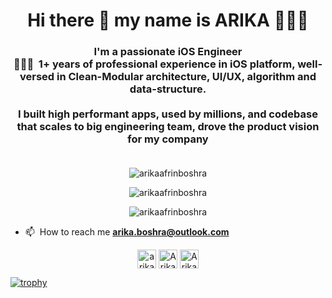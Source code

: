 <h1 align="center">Hi there 👋 my name is ARIKA 💁🏼‍♀️</h1>
<h3 align="center">I'm a passionate iOS Engineer󠀠<br>
󠀠󠀠👨🏽‍💻 󠀠󠀠  1+ years of professional experience in iOS platform, well-versed in Clean-Modular architecture, UI/UX, algorithm and data-structure. 
  <br>
  <br>
  I built high performant apps, used by millions, and codebase that scales to big engineering team, drove the product vision for my company
  <br>
  <br>
<!--   Open for new opportunities -->
</h3>

<p align="center"> <img src="https://komarev.com/ghpvc/?username=arikaafrinboshra" alt="arikaafrinboshra" /> </p>

<p align="center"> <img src="https://github-readme-stats.vercel.app/api?username=arikaafrinboshra&show_icons=true&count_private=true" alt="arikaafrinboshra" /> </p>
<p align="center"> <img src="https://github-readme-stats.vercel.app/api/top-langs/?username=arikaafrinboshra&hide=html" alt="arikaafrinboshra" /> </p>


- 📫 󠀠󠀠 How to reach me **arika.boshra@outlook.com**


<p align="center">
<a href="https://www.linkedin.com/in/arikaafrinboshra/" target="blank"><img align="center" src="https://img.icons8.com/color/48/000000/linkedin-circled.png" alt="arikaafrinboshra" height="30" width="30" /></a>
<a href="https://www.researchgate.net/profile/Arika-Boshra" target="blank"><img align="center" src="https://www.researchgate.net/apple-touch-icon-180x180.png" alt="Arika-Boshra" height="30" width="30" /></a>
<a href="https://twitter.com/ArikaAfrin" target="blank"><img align="center" src="https://img.icons8.com/nolan/64/twitter.png" alt="ArikaAfrin" height="30" width="30" /></a>
</p>

[![trophy](https://github-profile-trophy.vercel.app/?username=arikaafrinboshra)](https://github.com/ryo-ma/github-profile-trophy)
